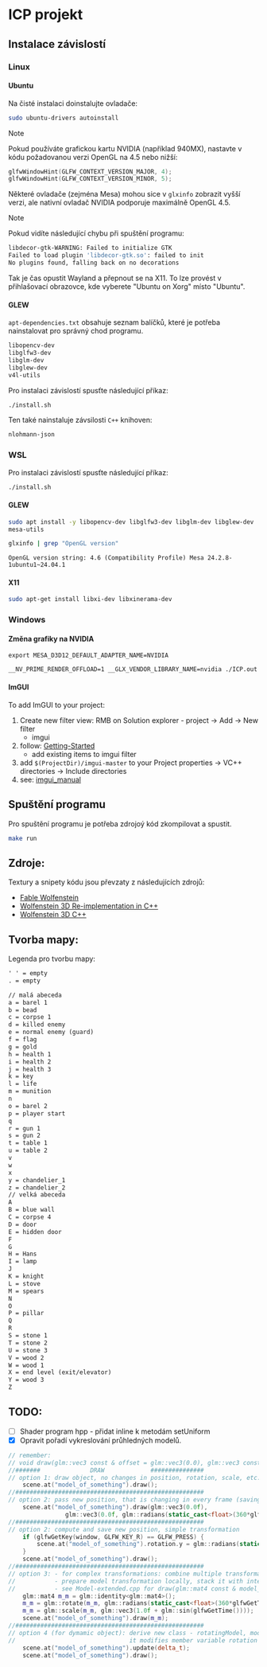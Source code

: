 # ICP projekt

## Instalace závislostí

### Linux

#### Ubuntu
Na čisté instalaci doinstalujte ovladače:
```bash
sudo ubuntu-drivers autoinstall
```

> [!note] 
> Pokud používáte grafickou kartu NVIDIA (například 940MX), nastavte v kódu požadovanou verzi OpenGL na 4.5 nebo nižší:
> ```cpp
> glfwWindowHint(GLFW_CONTEXT_VERSION_MAJOR, 4);
> glfwWindowHint(GLFW_CONTEXT_VERSION_MINOR, 5);
> ```
> Některé ovladače (zejména Mesa) mohou sice v `glxinfo` zobrazit vyšší verzi, ale nativní ovladač NVIDIA podporuje maximálně OpenGL 4.5.

> [!note]
> Pokud vidíte následující chybu při spuštění programu:
> ```bash
> libdecor-gtk-WARNING: Failed to initialize GTK
> Failed to load plugin 'libdecor-gtk.so': failed to init
> No plugins found, falling back on no decorations
> ```
> Tak je čas opustit Wayland a přepnout se na X11. To lze provést v přihlašovací obrazovce, kde vyberete "Ubuntu on Xorg" místo "Ubuntu".


#### GLEW
`apt-dependencies.txt` obsahuje seznam balíčků, které je potřeba nainstalovat pro správný chod programu. 

```txt
libopencv-dev
libglfw3-dev
libglm-dev
libglew-dev
v4l-utils
```

Pro instalaci závislostí spusťte následující příkaz:
```bash
./install.sh
```

Ten také nainstaluje závsilosti `C++` knihoven:
```txt
nlohmann-json
```

### WSL
Pro instalaci závislostí spusťte následující příkaz:
```bash
./install.sh
```

#### GLEW
```bash
sudo apt install -y libopencv-dev libglfw3-dev libglm-dev libglew-dev 
mesa-utils
```

```bash
glxinfo | grep "OpenGL version"
```

`OpenGL version string: 4.6 (Compatibility Profile) Mesa 24.2.8-1ubuntu1~24.04.1`

#### X11
```bash
sudo apt-get install libxi-dev libxinerama-dev
```

### Windows

#### Změna grafiky na NVIDIA

`export MESA_D3D12_DEFAULT_ADAPTER_NAME=NVIDIA`

`__NV_PRIME_RENDER_OFFLOAD=1 __GLX_VENDOR_LIBRARY_NAME=nvidia ./ICP.out`
#### ImGUI

To add ImGUI to your project:
1. Create new filter view: RMB on Solution explorer - project -> Add -> New filter
    - imgui 
2. follow: [Getting-Started](https://github.com/ocornut/imgui/wiki/Getting-Started#compilinglinking)
	- add existing items to imgui filter
3. add `$(ProjectDir)/imgui-master` to your Project properties -> VC++ directories -> Include directories
4. see: [imgui_manual](https://pthom.github.io/imgui_manual_online/manual/imgui_manual.html)

## Spuštění programu

Pro spuštění programu je potřeba zdrojoý kód zkompilovat a spustit.

```bash
make run
```

## Zdroje:
Textury a snipety kódu jsou převzaty z následujících zdrojů:
- [Fable Wolfenstein](https://github.com/JamesRandall/fsharp-wolfenstein)
- [Wolfenstein 3D Re-implementation in C++](https://github.com/mhamzaqayyum/wolf3d-reimpl-cpp)
- [Wolfenstein 3D C++](https://github.com/LeviMooreDev/Wolfenstein-3D-CPlusPlus)


## Tvorba mapy:
Legenda pro tvorbu mapy:
```txt
' ' = empty
. = empty

// malá abeceda
a = barel 1
b = bead
c = corpse 1
d = killed enemy
e = normal enemy (guard)
f = flag
g = gold
h = health 1
i = health 2
j = health 3
k = key
l = life
m = munition
n
o = barel 2
p = player start
q
r = gun 1
s = gun 2
t = table 1
u = table 2
v
w
x
y = chandelier_1
z = chandelier_2
// velká abeceda
A
B = blue wall
C = corpse 4
D = door
E = hidden door
F
G
H = Hans
I = lamp
J
K = knight
L = stove
M = spears
N
O
P = pillar
Q
R
S = stone 1
T = stone 2
U = stone 3
V = wood 2
W = wood 1
X = end level (exit/elevator)
Y = wood 3
Z
```



## TODO:
- [ ] Shader program hpp - přidat inline k metodám setUniform
- [x] Opravit pořadí vykreslování průhledných modelů.

```cpp
// remember:
// void draw(glm::vec3 const & offset = glm::vec3(0.0), glm::vec3 const & rotation = glm::vec3(0.0f))
//#######              DRAW             ###############
// option 1: draw object, no changes in position, rotation, scale, etc.
    scene.at("model_of_something").draw();
//#####################################################
// option 2: pass new position, that is changing in every frame (saving is useless)
    scene.at("model_of_something").draw(glm::vec3(0.0f),
                glm::vec3(0.0f, glm::radians(static_cast<float>(360*glfwGetTime())), 0.0f) );
//#####################################################
// option 2: compute and save new position, simple transformation
    if (glfwGetKey(window, GLFW_KEY_R) == GLFW_PRESS) {
        scene.at("model_of_something").rotation.y = glm::radians(static_cast<float>(360*glfwGetTime()));
    }
    scene.at("model_of_something").draw();
//#####################################################
// option 3: - for complex transformations: combine multiple transformations to model matrix  
// 			 - prepare model transformation locally, stack it with internal position
//           - see Model-extended.cpp for draw(glm::mat4 const & model_matrix)
    glm::mat4 m_m = glm::identity<glm::mat4>();
    m_m = glm::rotate(m_m, glm::radians(static_cast<float>(360*glfwGetTime())), glm::vec3(0.0f, 0.1f, 0.0f));
    m_m = glm::scale(m_m, glm::vec3(1.0f + glm::sin(glfwGetTime())));
    scene.at("model_of_something").draw(m_m);
//#####################################################
// option 4 (for dymamic object): derive new class - rotatingModel, modify update() method, so that
//                                it modifies member variable rotation itself
    scene.at("model_of_something").update(delta_t);
    scene.at("model_of_something").draw();
```
